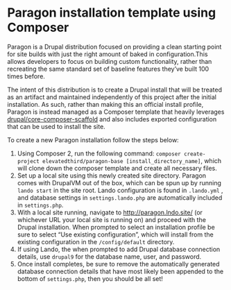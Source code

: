 # Paragon installation template using Composer

Paragon is a Drupal distribution focused on providing a clean starting point for site builds with just the right amount of baked in configuration.This allows developers to focus on building custom functionality, rather than recreating the same standard set of baseline features they’ve built 100 times before.

The intent of this distribution is to create a Drupal install that will be treated as an artifact and maintained independently of this project after the initial installation. As such, rather than making this an official install profile, Paragon is instead managed as a Composer template that heavily leverages [drupal/core-composer-scaffold](https://github.com/drupal/core-composer-scaffold) and also includes exported configuration that can be used to install the site.

To create a new Paragon installation follow the steps below:

1. Using Composer 2, run the following command:  `composer create-project elevatedthird/paragon-base [install_directory_name]`, which will clone down the composer template and create all necessary files.
2. Set up a local site using this newly created site directory. Paragon comes with DrupalVM out of the box, which can be spun up by running `lando start` in the site root. Lando configuration is found in `.lando.yml` , and database settings in `settings.lando.php` are automatically included in `settings.php`.
3. With a local site running, navigate to http://paragon.lndo.site/ (or whichever URL your local site is running on) and proceed with the Drupal installation. When prompted to select an installation profile be sure to select “Use existing configuration”, which will install from the existing configuration in the  `/config/default` directory.
4. If using Lando, the when prompted to add Drupal database connection details, use `drupal9` for the database name, user, and password.
5. Once install completes, be sure to remove the automatically generated database connection details that have most likely been appended to the bottom of `settings.php`, then you should be all set!
